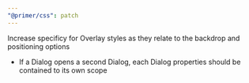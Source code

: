 ```yaml
---
"@primer/css": patch
---
```


Increase specificy for Overlay styles as they relate to the backdrop and positioning options
- If a Dialog opens a second Dialog, each Dialog properties should be contained to its own scope

